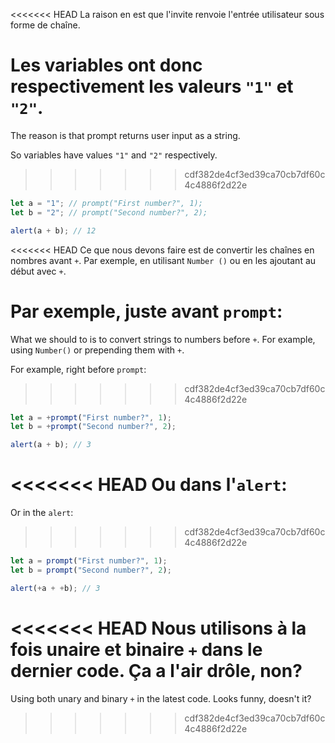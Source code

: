 <<<<<<< HEAD
La raison en est que l'invite renvoie l'entrée utilisateur sous forme de chaîne.

Les variables ont donc respectivement les valeurs `"1"` et `"2"`.
=======
The reason is that prompt returns user input as a string.

So variables have values `"1"` and `"2"` respectively.
>>>>>>> cdf382de4cf3ed39ca70cb7df60c4c4886f2d22e

```js run
let a = "1"; // prompt("First number?", 1);
let b = "2"; // prompt("Second number?", 2);

alert(a + b); // 12
```

<<<<<<< HEAD
Ce que nous devons faire est de convertir les chaînes en nombres avant `+`. Par exemple, en utilisant `Number ()` ou en les ajoutant au début avec `+`.

Par exemple, juste avant `prompt`:
=======
What we should to is to convert strings to numbers before `+`. For example, using `Number()` or prepending them with `+`.

For example, right before `prompt`:
>>>>>>> cdf382de4cf3ed39ca70cb7df60c4c4886f2d22e

```js run
let a = +prompt("First number?", 1);
let b = +prompt("Second number?", 2);

alert(a + b); // 3
```

<<<<<<< HEAD
Ou dans l'`alert`:
=======
Or in the `alert`:
>>>>>>> cdf382de4cf3ed39ca70cb7df60c4c4886f2d22e

```js run
let a = prompt("First number?", 1);
let b = prompt("Second number?", 2);

alert(+a + +b); // 3
```

<<<<<<< HEAD
Nous utilisons à la fois unaire et binaire `+` dans le dernier code. Ça a l'air drôle, non?
=======
Using both unary and binary `+` in the latest code. Looks funny, doesn't it?
>>>>>>> cdf382de4cf3ed39ca70cb7df60c4c4886f2d22e

